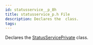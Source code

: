```yaml
---
id: statusservice__p_8h
title: statusservice_p.h File
description: Declares the  class.
tags:
---
```

Declares the [StatusServicePrivate](classStatusServicePrivate) class.

